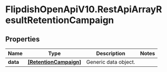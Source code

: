 # FlipdishOpenApiV10.RestApiArrayResultRetentionCampaign

## Properties
Name | Type | Description | Notes
------------ | ------------- | ------------- | -------------
**data** | [**[RetentionCampaign]**](RetentionCampaign.md) | Generic data object. | 


